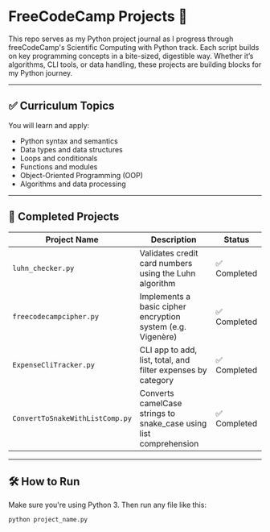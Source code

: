 # FreeCodeCamp Projects 🐍

This repo serves as my Python project journal as I progress through freeCodeCamp's Scientific Computing with Python track. Each script builds on key programming concepts in a bite-sized, digestible way. Whether it’s algorithms, CLI tools, or data handling, these projects are building blocks for my Python journey.

---

## ✅ Curriculum Topics

You will learn and apply:

* Python syntax and semantics  
* Data types and data structures  
* Loops and conditionals  
* Functions and modules  
* Object-Oriented Programming (OOP)  
* Algorithms and data processing  

---

## 📁 Completed Projects

| Project Name                   | Description                                                                 | Status       |
|-------------------------------|-----------------------------------------------------------------------------|--------------|
| `luhn_checker.py`             | Validates credit card numbers using the Luhn algorithm                      | ✅ Completed |
| `freecodecampcipher.py`       | Implements a basic cipher encryption system (e.g. Vigenère)                 | ✅ Completed |
| `ExpenseCliTracker.py`        | CLI app to add, list, total, and filter expenses by category                | ✅ Completed |
| `ConvertToSnakeWithListComp.py` | Converts camelCase strings to snake_case using list comprehension           | ✅ Completed |

---

## 🛠️ How to Run

Make sure you're using Python 3. Then run any file like this:

```bash
python project_name.py
